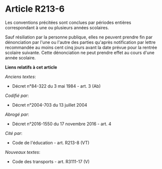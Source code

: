 # Article R213-6

Les conventions précitées sont conclues par périodes entières correspondant à une ou plusieurs années scolaires.

Sauf résiliation par la personne publique, elles ne peuvent prendre fin par dénonciation par l'une ou l'autre des parties
qu'après notification par lettre recommandée au moins cent cinq jours avant la date prévue pour la rentrée scolaire suivante.
Cette dénonciation ne peut prendre effet au cours d'une année scolaire.

**Liens relatifs à cet article**

_Anciens textes_:

  - Décret n°84-322 du 3 mai 1984 - art. 3 (Ab)

_Codifié par_:

  - Décret n°2004-703 du 13 juillet 2004

_Abrogé par_:

  - Décret n°2016-1550 du 17 novembre 2016 - art. 4

_Cité par_:

  - Code de l'éducation - art. R213-8 (VT)

_Nouveaux textes_:

  - Code des transports - art. R3111-17 (V)
